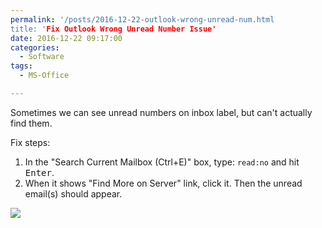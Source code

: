 ```yaml
---
permalink: '/posts/2016-12-22-outlook-wrong-unread-num.html
title: 'Fix Outlook Wrong Unread Number Issue'
date: 2016-12-22 09:17:00
categories:
  - Software
tags:
  - MS-Office

---
```





Sometimes we can see unread numbers on inbox label, but can't actually find them.

Fix steps:

1. In the "Search Current Mailbox (Ctrl+E)" box, type: `read:no` and hit <kbd>Enter</kbd>.
2. When it shows "Find More on Server" link, click it. Then the unread email(s) should appear.

![](https://user-images.githubusercontent.com/5960988/48595807-41e73000-e991-11e8-9047-6ea346495784.png)
